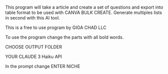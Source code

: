 This program will take a article and create a set of questions and export into table format to be used with CANVA BULK CREATE. Generate multiples lists in second with this AI tool.

This is a free to use program by GIGA CHAD LLC

To use the program change the parts with all bold words.

CHOOSE OUTPUT FOLDER

YOUR CLAUDE 3 Haiku API

In the prompt change
ENTER NICHE
